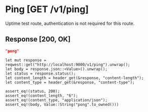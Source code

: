 # Ping [GET /v1/ping]

Uptime test route, authentication is not required for this route.

## Response [200, OK]

```json
"pong"
```

```rust,skt-ping
let mut response = reqwest::get("http://localhost:9000/v1/ping").unwrap();
let body = response.json::<Value>().unwrap();
let status = response.status();
let content_length = header_get(&response, "content-length");
let content_type = header_get(&response, "content-type");

assert_eq!(status, 200);
assert_eq!(content_length, "6");
assert_eq!(content_type, "application/json");
assert_eq!(body, Value::String("pong".to_owned()))
```
